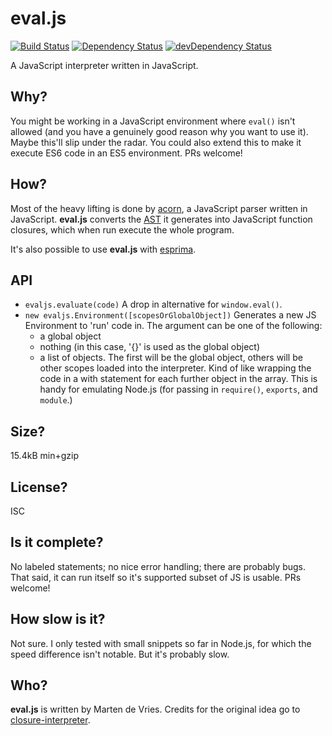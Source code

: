 eval.js
=======

[![Build Status](https://travis-ci.org/marten-de-vries/evaljs.svg?branch=master)](https://travis-ci.org/marten-de-vries/evaljs)
[![Dependency Status](https://david-dm.org/marten-de-vries/evaljs.svg)](https://david-dm.org/marten-de-vries/evaljs)
[![devDependency Status](https://david-dm.org/marten-de-vries/evaljs/dev-status.svg)](https://david-dm.org/marten-de-vries/evaljs#info=devDependencies)

A JavaScript interpreter written in JavaScript.

Why?
----

You might be working in a JavaScript environment where ``eval()`` isn't
allowed (and you have a genuinely good reason why you want to use it).
Maybe this'll slip under the radar. You could also extend this to make
it execute ES6 code in an ES5 environment. PRs welcome!

How?
----

Most of the heavy lifting is done by [acorn][], a JavaScript parser
written in JavaScript. **eval.js** converts the [AST] it generates into
JavaScript function closures, which when run execute the whole program.

It's also possible to use **eval.js** with [esprima][].

[acorn]: http://marijnhaverbeke.nl/acorn/
[AST]: https://en.wikipedia.org/wiki/Abstract_syntax_tree
[esprima]: http://esprima.org/

API
---

- ``evaljs.evaluate(code)``
  A drop in alternative for ``window.eval()``.
- ``new evaljs.Environment([scopesOrGlobalObject])``
  Generates a new JS Environment to 'run' code in. The argument can be
  one of the following:
  - a global object
  - nothing (in this case, '{}' is used as the global object)
  - a list of objects. The first will be the global object, others will
    be other scopes loaded into the interpreter. Kind of like wrapping
    the code in a with statement for each further object in the array.
    This is handy for emulating Node.js (for passing in ``require()``,
    ``exports``, and ``module``.)

Size?
-----

15.4kB min+gzip

License?
--------

ISC

Is it complete?
---------------

No labeled statements; no nice error handling; there are probably bugs.
That said, it can run itself so it's supported subset of JS is usable.
PRs welcome!

How slow is it?
---------------

Not sure. I only tested with small snippets so far in Node.js, for
which the speed difference isn't notable. But it's probably slow.

Who?
----

**eval.js** is written by Marten de Vries. Credits for the original idea
go to [closure-interpreter][].

[closure-interpreter]: https://www.npmjs.com/package/closure-interpreter
